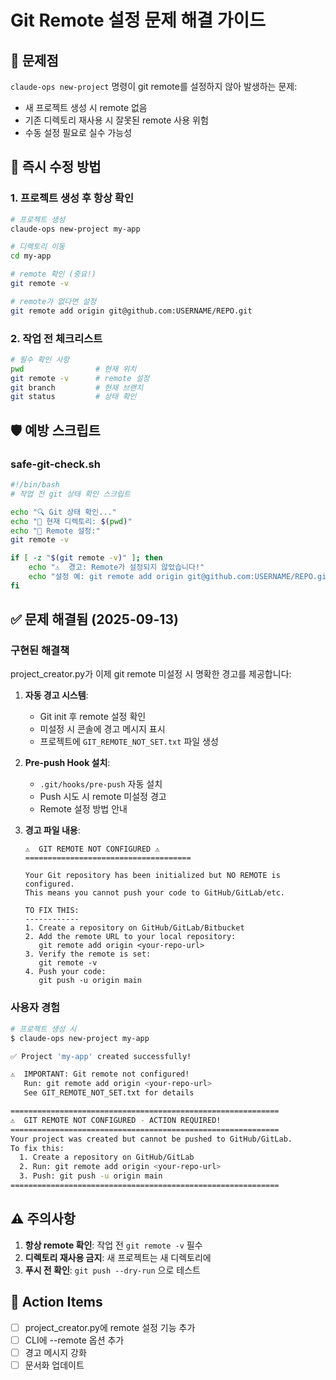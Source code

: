 # Git Remote 설정 문제 해결 가이드

## 🚨 문제점

`claude-ops new-project` 명령이 git remote를 설정하지 않아 발생하는 문제:
- 새 프로젝트 생성 시 remote 없음
- 기존 디렉토리 재사용 시 잘못된 remote 사용 위험
- 수동 설정 필요로 실수 가능성

## 🔧 즉시 수정 방법

### 1. 프로젝트 생성 후 항상 확인

```bash
# 프로젝트 생성
claude-ops new-project my-app

# 디렉토리 이동
cd my-app

# remote 확인 (중요!)
git remote -v

# remote가 없다면 설정
git remote add origin git@github.com:USERNAME/REPO.git
```

### 2. 작업 전 체크리스트

```bash
# 필수 확인 사항
pwd                # 현재 위치
git remote -v      # remote 설정
git branch         # 현재 브랜치
git status         # 상태 확인
```

## 🛡️ 예방 스크립트

### safe-git-check.sh

```bash
#!/bin/bash
# 작업 전 git 상태 확인 스크립트

echo "🔍 Git 상태 확인..."
echo "📁 현재 디렉토리: $(pwd)"
echo "🔗 Remote 설정:"
git remote -v

if [ -z "$(git remote -v)" ]; then
    echo "⚠️  경고: Remote가 설정되지 않았습니다!"
    echo "설정 예: git remote add origin git@github.com:USERNAME/REPO.git"
fi
```

## ✅ 문제 해결됨 (2025-09-13)

### 구현된 해결책

project_creator.py가 이제 git remote 미설정 시 명확한 경고를 제공합니다:

1. **자동 경고 시스템**:
   - Git init 후 remote 설정 확인
   - 미설정 시 콘솔에 경고 메시지 표시
   - 프로젝트에 `GIT_REMOTE_NOT_SET.txt` 파일 생성

2. **Pre-push Hook 설치**:
   - `.git/hooks/pre-push` 자동 설치
   - Push 시도 시 remote 미설정 경고
   - Remote 설정 방법 안내

3. **경고 파일 내용**:
   ```
   ⚠️  GIT REMOTE NOT CONFIGURED ⚠️
   =====================================
   
   Your Git repository has been initialized but NO REMOTE is configured.
   This means you cannot push your code to GitHub/GitLab/etc.
   
   TO FIX THIS:
   ------------
   1. Create a repository on GitHub/GitLab/Bitbucket
   2. Add the remote URL to your local repository:
      git remote add origin <your-repo-url>
   3. Verify the remote is set:
      git remote -v
   4. Push your code:
      git push -u origin main
   ```

### 사용자 경험

```bash
# 프로젝트 생성 시
$ claude-ops new-project my-app

✅ Project 'my-app' created successfully!

⚠️  IMPORTANT: Git remote not configured!
   Run: git remote add origin <your-repo-url>
   See GIT_REMOTE_NOT_SET.txt for details

============================================================
⚠️  GIT REMOTE NOT CONFIGURED - ACTION REQUIRED!
============================================================
Your project was created but cannot be pushed to GitHub/GitLab.
To fix this:
  1. Create a repository on GitHub/GitLab
  2. Run: git remote add origin <your-repo-url>
  3. Push: git push -u origin main
============================================================
```

## ⚠️ 주의사항

1. **항상 remote 확인**: 작업 전 `git remote -v` 필수
2. **디렉토리 재사용 금지**: 새 프로젝트는 새 디렉토리에
3. **푸시 전 확인**: `git push --dry-run` 으로 테스트

## 🎯 Action Items

- [ ] project_creator.py에 remote 설정 기능 추가
- [ ] CLI에 --remote 옵션 추가
- [ ] 경고 메시지 강화
- [ ] 문서화 업데이트